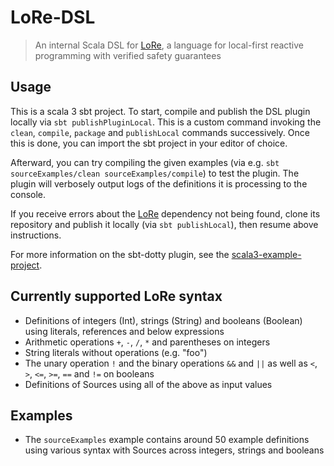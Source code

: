 # LoRe-DSL
> An internal Scala DSL for [LoRe](https://github.com/stg-tud/LoRe), a language for local-first reactive programming with verified safety guarantees

## Usage

This is a scala 3 sbt project. To start, compile and publish the DSL plugin locally via `sbt publishPluginLocal`. This is a custom command invoking the `clean`, `compile`, `package` and `publishLocal` commands successively. Once this is done, you can import the sbt project in your editor of choice.

Afterward, you can try compiling the given examples (via e.g. `sbt sourceExamples/clean sourceExamples/compile`) to test the plugin. The plugin will verbosely output logs of the definitions it is processing to the console.

If you receive errors about the [LoRe](https://github.com/stg-tud/LoRe) dependency not being found, clone its repository and publish it locally (via `sbt publishLocal`), then resume above instructions.

For more information on the sbt-dotty plugin, see the
[scala3-example-project](https://github.com/scala/scala3-example-project/blob/main/README.md).

## Currently supported LoRe syntax

- Definitions of integers (Int), strings (String) and booleans (Boolean) using literals, references and below expressions
 - Arithmetic operations `+`, `-`, `/`, `*` and parentheses on integers
 - String literals without operations (e.g. "foo")
 - The unary operation `!` and the binary operations `&&` and `||` as well as `<`, `>`, `<=`, `>=`, `==` and `!=` on booleans
- Definitions of Sources using all of the above as input values

## Examples

- The `sourceExamples` example contains around 50 example definitions using various syntax with Sources across integers, strings and booleans